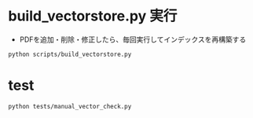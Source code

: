 
# build_vectorstore.py 実行
- PDFを追加・削除・修正したら、毎回実行してインデックスを再構築する

```
python scripts/build_vectorstore.py
```

# test
```
python tests/manual_vector_check.py
```